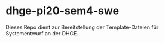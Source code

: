 # dhge-pi20-sem4-swe
Dieses Repo dient zur Bereitstellung der Template-Dateien für Systementwurf an der DHGE.

